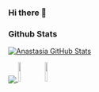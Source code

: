 ### Hi there 👋

### Github Stats

[![Anastasia GitHub Stats](https://github-readme-stats.vercel.app/api?username=Anastasia-Nayita&show_icons=true&count_private=true&hide_border=true)](https://github.com/Anastasia-Nayita)
<p>
  <a href="https://github.com/Anastasia-Nayita/github-readme-stats">
    <img align="center" src="https://github-readme-stats.vercel.app/api/top-langs/?username=Anastasia-Nayita&layout=compact&show_icons=true&hide_border=true" />
  </a>
    <code><img width="10%" src="https://www.vectorlogo.zone/logos/javascript/javascript-ar21.svg"></code>
<img width="10%" src="https://www.vectorlogo.zone/logos/kotlinlang/kotlinlang-ar21.svg">
  
</p>

<!--
**Anastasia-Nayita/Anastasia-Nayita** is a ✨ _special_ ✨ repository because its `README.md` (this file) appears on your GitHub profile.

Here are some ideas to get you started:

- 🔭 I’m currently working on ...
- 🌱 I’m currently learning ...
- 👯 I’m looking to collaborate on ...
- 🤔 I’m looking for help with ...
- 💬 Ask me about ...
- 📫 How to reach me: ...
- 😄 Pronouns: ...
- ⚡ Fun fact: ...
-->
